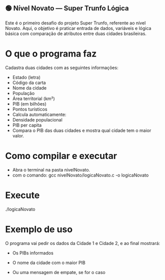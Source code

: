 ## 🟢 Nível Novato — Super Trunfo Lógica

Este é o primeiro desafio do projeto Super Trunfo, referente ao nível Novato. Aqui, o objetivo é praticar entrada de dados, variáveis e lógica básica com comparação de atributos entre duas cidades brasileiras.

# O que o programa faz
Cadastra duas cidades com as seguintes informações:

- Estado (letra)
- Código da carta
- Nome da cidade
- População
- Área territorial (km²)
- PIB (em bilhões)
- Pontos turísticos
- Calcula automaticamente:
- Densidade populacional
- PIB per capita
- Compara o PIB das duas cidades e mostra qual cidade tem o maior valor.

# Como compilar e executar
- Abra o terminal na pasta nivelNovato.
- com o comando: 
gcc nivelNovato/logicaNovato.c -o logicaNovato
# Execute
./logicaNovato

# Exemplo de uso
O programa vai pedir os dados da Cidade 1 e Cidade 2, e ao final mostrará:

- Os PIBs informados

- O nome da cidade com o maior PIB

- Ou uma mensagem de empate, se for o caso